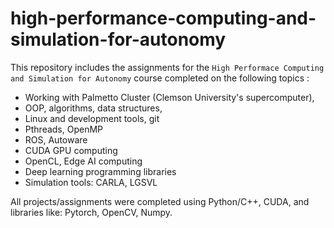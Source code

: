 # high-performance-computing-and-simulation-for-autonomy

This repository includes the assignments for the `High Performace Computing and Simulation for Autonomy` course completed on the following topics :

- Working with Palmetto Cluster (Clemson University's supercomputer),
- OOP, algorithms, data structures,
- Linux and development tools, git
- Pthreads, OpenMP
- ROS, Autoware
- CUDA GPU computing
- OpenCL, Edge AI computing
- Deep learning programming libraries
- Simulation tools: CARLA, LGSVL

All projects/assignments were completed using Python/C++, CUDA, and libraries like: Pytorch, OpenCV, Numpy.
